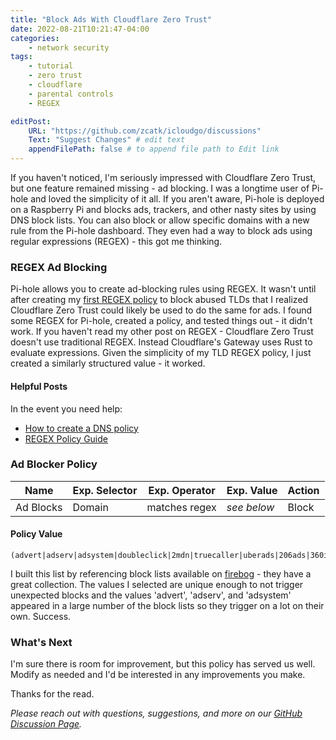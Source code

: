 ```yaml
---
title: "Block Ads With Cloudflare Zero Trust"
date: 2022-08-21T10:21:47-04:00
categories: 
    - network security
tags:
    - tutorial
    - zero trust
    - cloudflare
    - parental controls
    - REGEX

editPost:
    URL: "https://github.com/zcatk/icloudgo/discussions"
    Text: "Suggest Changes" # edit text
    appendFilePath: false # to append file path to Edit link
---
```


If you haven't noticed, I'm seriously impressed with Cloudflare Zero Trust, but one feature remained missing - ad blocking. I was a longtime user of Pi-hole and loved the simplicity of it all. If you aren't aware, Pi-hole is deployed on a Raspberry Pi and blocks ads, trackers, and other nasty sites by using DNS block lists. You can also block or allow specific domains with a new rule from the Pi-hole dashboard. They even had a way to block ads using regular expressions (REGEX) - this got me thinking. 

### REGEX Ad Blocking 

Pi-hole allows you to create ad-blocking rules using REGEX. It wasn't until after creating my [first REGEX policy](/posts/cloudflare-zero-trust-regular-expressions) to block abused TLDs that I realized Cloudflare Zero Trust could likely be used to do the same for ads. I found some REGEX for Pi-hole, created a policy, and tested things out - it didn't work. If you haven't read my other post on REGEX - Cloudflare Zero Trust doesn't use traditional REGEX. Instead Cloudflare's Gateway uses Rust to evaluate expressions. Given the simplicity of my TLD REGEX policy, I just created a similarly structured value - it worked.

#### Helpful Posts

In the event you need help:

- [How to create a DNS policy](/posts/initial-cloudflare-zero-trust-setup/#create-a-dns-policy)
- [REGEX Policy Guide](/posts/cloudflare-zero-trust-regular-expressions)

### Ad Blocker Policy

Name | Exp. Selector | Exp. Operator | Exp. Value | Action
---|---|---|---|---
Ad Blocks | Domain | matches regex | _see below_ | Block  

#### Policy Value

```
(advert|adserv|adsystem|doubleclick|2mdn|truecaller|uberads|206ads|360in|360yield|3lift|a2z|aarki|ad2iction|adcolony|addthis|adform|adhaven|adlooxtracking|admicro|adnxs|adpushup|adroll|adsafeprotected|adsbynimbus|adspruce|adsrvr|adswizz|adtelligent|adventori|adzerk|aerserv|amplitude|aniview|anzuinfra|apester|aralego|atdmt|atwola|bannersnack|batmobi|bluecava|blueconic|carambo|casalemediacriteo|crittercismriteo|crittercism|revcontent|ijinshan|imrworldwide|inmobi|marketo|moatads|moatpixel|mookie|perfectaudience|permutive|pubmatic|pushwoosh|rayjump|revcontent|revjet|rfihub|richrelevance|rqmob|rubiconproject|onetag|samba|scopely|scorecardresearch|shareaholic|sharethis|sharethrough|smaato|snapads|speedshiftmedia|supersonicads|swrve|taboola|tremorhub|unity3d|vertamedia|videohub|vungle|wzrkt|xiaomi|yieldlove|yieldmo|yieldoptimizer|baidu|chinanet|yandex|googlesyndication)
```

I built this list by referencing block lists available on [firebog](https://firebog.net) -  they have a great collection. The values I selected are unique enough to not trigger unexpected blocks and the values 'advert', 'adserv', and 'adsystem' appeared in a large number of the block lists so they trigger on a lot on their own. Success.

### What's Next

I'm sure there is room for improvement, but this policy has served us well. Modify as needed and I'd be interested in any improvements you make. 

Thanks for the read.

_Please reach out with questions, suggestions, and more on our [GitHub Discussion Page](https://github.com/zcatk/icloudgo/discussions)._ 